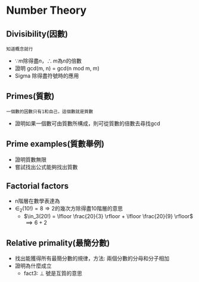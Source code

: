 # Number Theory
## Divisibility(因數)
`知道概念就行`
* $\because m \text{除得盡}n，\therefore m \text{為} n \text{的倍數}$
* 證明 gcd(m, n) = gcd(n mod m, m)
* Sigma 除得盡符號時的應用

## Primes(質數)
`一個數的因數只有1和自己，這個數就是質數`
* 證明如果一個數可由質數所構成，則可從質數的倍數去尋找gcd

## Prime examples(質數舉例)
* 證明質數無限
* 嘗試找出公式能夠找出質數

## Factorial factors
* n階層在數學表達為
* $\in _2 (10!) = 8 \Rightarrow \text{2的幾次方除得盡10階層的意思}$
  * $\in_3(20!) = \lfloor \frac{20}{3} \rfloor + \lfloor \frac{20}{9} \rfloor$
  $\implies 6 + 2$

## Relative primality(最簡分數)
* 找出能獲得所有最簡分數的規律，方法: 兩個分數的分母和分子相加
* 證明為什麼成立
  * fact3: $\bot$ 號是互質的意思
